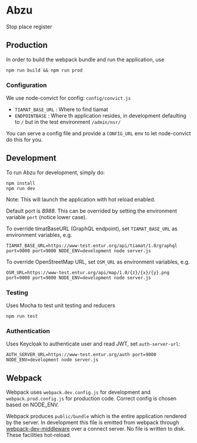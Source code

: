 # Abzu

Stop place register

## Production

In order to build the webpack bundle and run the application, use

```
npm run build && npm run prod
```

### Configuration

We use node-convict for config: `config/convict.js`

* `TIAMAT_BASE_URL` : Where to find tiamat
* `ENDPOINTBASE` : Where th application resides, in development defaulting
  to `/` but in the test environment `/admin/nsr/`   

You can serve a config file and provide a `CONFIG_URL` env to let node-convict do this for you.

## Development

To run Abzu for development, simply do:

```
npm install
npm run dev
```

Note: This will launch the application with hot reload enabled.

Default port is _8988_. This can be overrided by setting the environment
variable `port` (notice lower case).

To override timatBaseURL (GraphQL endpoint), set `TIAMAT_BASE_URL` as environment variables, e.g.

```
TIAMAT_BASE_URL=https://www-test.entur.org/api/tiamat/1.0/graphql port=9000 port=9000 NODE_ENV=development node server.js
```

To override OpenStreetMap URL, set `OSM_URL` as environment variables, e.g.

```
OSM_URL=https://www-test.entur.org/api/map/1.0/{z}/{x}/{y}.png port=9000 port=9000 NODE_ENV=development node server.js
```


### Testing

Uses Mocha to test unit testing and reducers

```
npm run test
```

### Authentication

Uses Keycloak to authenticate user and read JWT, set `auth-server-url`:

```
AUTH_SERVER_URL=https://www-test.entur.org/auth port=9000 NODE_ENV=development node server.js
```


## Webpack

Webpack uses `webpack.dev.config.js` for development and `webpack.prod.config.js` for production code. Correct config is chosen based on NODE_ENV.

Webpack produces `public/bundle` which is the entire application rendered by the server. In development this file is emitted from webpack through [webpack-dev-middleware](https://github.com/webpack/webpack-dev-middleware) over a connect server. No file is written to disk. These facilities hot-reload.
